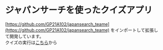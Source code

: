 # ジャパンサーチを使ったクイズアプリ
[https://github.com/GP21A102/japansearch_teame](https://github.com/GP21A102/japansearch_teame) をインポートして拡張して開発しています。  
クイズの実行は[こちら](https://oecu-kozaki-lab.github.io/japansearchQUIZ/home.html)から
